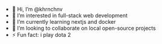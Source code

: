 - 👋 Hi, I’m @khrnchnv
- 👀 I’m interested in full-stack web development
- 🌱 I’m currently learning nextjs and docker
- 💞️ I’m looking to collaborate on local open-source projects
- ⚡ Fun fact: i play dota 2

<!---
khrnchnv/khrnchnv is a ✨ special ✨ repository because its `README.md` (this file) appears on your GitHub profile.
You can click the Preview link to take a look at your changes.
--->
